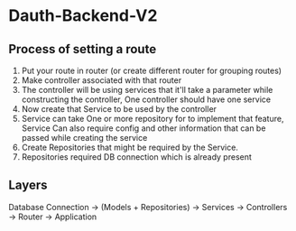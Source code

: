 # Dauth-Backend-V2

## Process of setting a route

1. Put your route in router (or create different router for grouping routes)
2. Make controller associated with that router
3. The controller will be using services that it'll take a parameter
   while constructing the controller, One controller should have one service
4. Now create that Service to be used by the controller
5. Service can take One or more repository for to implement that feature, Service
   Can also require config and other information that can be passed while creating
   the service
6. Create Repositories that might be required by the Service.
7. Repositories required DB connection which is already present

## Layers

Database Connection -> (Models + Repositories) -> Services -> Controllers -> Router -> Application
